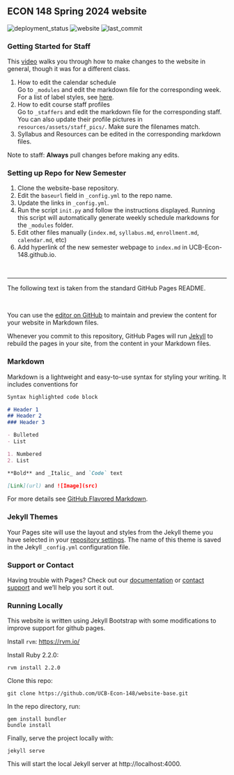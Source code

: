 ## ECON 148 Spring 2024 website

<!---
The following are the shields that display the status of the website. To use, replace <repo_name> with the repo name (e.g. sp23). 
-->
<div>
    <img alt="deployment_status" src="https://img.shields.io/github/deployments/UCB-Econ-148/sp24/github-pages?label=deployment%20status">
    <img alt="website" src="https://img.shields.io/website?down_message=offline&up_message=online&url=https%3A%2F%2Fwww.econ148.org%2Fsp24%2F">
    <img alt="last_commit" src="https://img.shields.io/github/last-commit/UCB-Econ-148/sp24">
</div>


### Getting Started for Staff
This [video](https://www.youtube.com/watch?v=azPPK5aOcV0) walks you through how to make changes to the website in general, though it was for a different class.

1. How to edit the calendar schedule  
Go to `_modules` and edit the markdown file for the corresponding week. For a list of label styles, see [here](./_sass/custom/module.scss). 
2. How to edit course staff profiles  
Go to `_staffers` and edit the markdown file for the corresponding staff. You can also update their profile pictures in `resources/assets/staff_pics/`. Make sure the filenames match. 
3. Syllabus and Resources can be edited in the corresponding markdown files.   

Note to staff: **Always** pull changes before making any edits. 


### Setting up Repo for New Semester
1. Clone the website-base repository.
2. Edit the `baseurl` field in `_config.yml` to the repo name.
3. Update the links in `_config.yml`.
4. Run the script `init.py` and follow the instructions displayed. Running this script will automatically generate weekly schedule markdowns for the `_modules` folder. 
5. Edit other files manually (`index.md`, `syllabus.md`, `enrollment.md`, `calendar.md`, etc)
6. Add hyperlink of the new semester webpage to `index.md` in UCB-Econ-148.github.io. 

<br>

---

The following text is taken from the standard GitHub Pages README.

<br>

You can use the [editor on GitHub](https://github.com/pmarsceill/test-jtd/edit/master/README.md) to maintain and preview the content for your website in Markdown files.

Whenever you commit to this repository, GitHub Pages will run [Jekyll](https://jekyllrb.com/) to rebuild the pages in your site, from the content in your Markdown files.

### Markdown

Markdown is a lightweight and easy-to-use syntax for styling your writing. It includes conventions for

```markdown
Syntax highlighted code block

# Header 1
## Header 2
### Header 3

- Bulleted
- List

1. Numbered
2. List

**Bold** and _Italic_ and `Code` text

[Link](url) and ![Image](src)
```

For more details see [GitHub Flavored Markdown](https://guides.github.com/features/mastering-markdown/).

### Jekyll Themes

Your Pages site will use the layout and styles from the Jekyll theme you have selected in your [repository settings](https://github.com/pmarsceill/test-jtd/settings). The name of this theme is saved in the Jekyll `_config.yml` configuration file.

### Support or Contact

Having trouble with Pages? Check out our [documentation](https://help.github.com/categories/github-pages-basics/) or [contact support](https://github.com/contact) and we’ll help you sort it out.

### Running Locally

This website is written using Jekyll Bootstrap with some modifications to
improve support for github pages.

Install `rvm`: https://rvm.io/

Install Ruby 2.2.0:

    rvm install 2.2.0

Clone this repo:

    git clone https://github.com/UCB-Econ-148/website-base.git

In the repo directory, run:

    gem install bundler
    bundle install

Finally, serve the project locally with:

    jekyll serve

This will start the local Jekyll server at http://localhost:4000.
